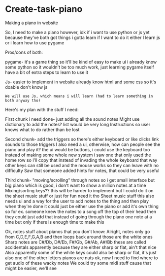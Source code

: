 # Create-task-piano
Making a piano in website

So, I need to make a piano however, idk if i want to use python or js yet because they've both got things i gotta learn if I want to do it
either I learn js or i learn how to use pygame

Pros/cons of both:

pygame-
    it's a game thing so it'll be kind of easy to make ui
    i already know some python so it wouldn't be too much work, just learning pygame itself
    have a bit of extra steps to learn to use it

Js-
    easier to implement in website
    already know html and some css so it's doable
    don't know js

    We will use Js, which means i will learn (had to learn something in both anyway tho)

Here's my plan with the stuff I need:

First chunk i need done-
    just adding all the sound notes
    Might use dictionary to add the notes? list would be very long
    Instructions so user knows what to do rather than be lost

Second chunk-
    add the triggers
        so there's either keyboard or like clicks
    link sounds to those triggers
    I also need a ui, otherwise, how can people see the piano and play it?
    the ui would be buttons, i could use the keyboard too instead of making some whole new system
        i saw one that only used the home row so I'll copy that instead of invading the whole keyboard
        that way other keys can still be used and the mouse works so they can leave with no difficulty
    Saw that someone added hints for notes, that could be very useful

Third chunk-
    "moving/scrolling" through notes so i get small interface but big piano
        which is good, i don't want to show a million notes at a time
    Mixing/sorting keys??
        this will be harder to implement but I could do it on the sheet music stuff or just for fun
        need it tho
    Sheet music stuff
        this also needs ui and a way for the user to add notes to the thing and then play when they're done
        it could just be either use the piano or add it's own thing so for ex. someone knew the notes to a song off the top of their head
        then they could just add that instead of going through the piano one note at a time but only if there is enough time to make this

Ok, notes stuff about pianos that you don't know:
    Alright, notes only go from C,D,E,F,G,A,B and then loops back around
        those are the white ones
    Sharp notes are C#/Db, D#/Eb, F#/Gb, G#/Ab, A#/Bb
        these are called accidentals apparently because they are either sharp or flat, ain't that nice
    Also apparently some of the white keys could also be sharp or flat, it's just also one of the other letters
    pianos are nuts
    ok, now I need to find where to get audio of these wacky notes
    We could try some midi stuff cause that might be easier, we'll see